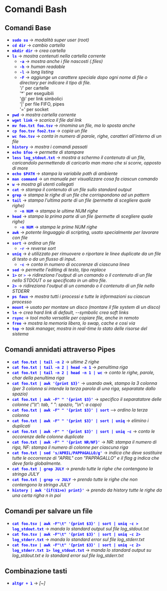 # Comandi Bash

## Comandi Base

- <span style="color:blue">**`sudo su`**</span> -> *modalità super user (root)*
- <span style="color:blue">**`cd dir`**</span> -> *cambio cartella*
- <span style="color:blue">**`mkdir dir`**</span> -> *crea cartella*   
- <span style="color:blue">**`ls`**</span> -> *mostra contenuti nella cartella corrente*
    - <span style="color:blue">**`-a`**</span> -> *mostra anche i file nascosti (.files)*
    - <span style="color:blue">**`-h`**</span> -> *human readable*
    - <span style="color:blue">**`-l`**</span> -> *long listing*
    - <span style="color:blue">**`-F`**</span> -> *aggiunge un carattere speciale dopo ogni nome di file o directory
            per indicare il tipo di file.*  
            '/' per cartelle  
            '*' per eseguibili  
            '@' per link simbolici  
            '|' per file FIFO, pipes  
            '=' per socket  
- <span style="color:blue">**`pwd`**</span> -> *mostra cartella corrente*
- <span style="color:blue">**`wget link`**</span> -> *scarica il file dal link*
- <span style="color:blue">**`mv foo.txt foo.tsv`**</span> -> *rinomina un file, ma lo sposta anche*
- <span style="color:blue">**`cp foo.tsv foo2.tsv`**</span> -> *copia un file*
- <span style="color:blue">**`wc foo.tsv`**</span> -> *conta in numero di parole, righe, caratteri all'interno di un file*
- <span style="color:blue">**`history`**</span> -> *mostra i comandi passati*
- <span style="color:blue">**`echo $foo`**</span> -> *permette di stampare*
- <span style="color:blue">**`less log_stdout.txt`**</span> -> *mostra a schermo il contenuto di un file, caricandolo permettendo
                         di caricarlo man mano che si scorre, opposto di more*
- <span style="color:blue">**`echo $PATH`**</span> -> *stampa la variabile path di ambiente*
- <span style="color:blue">**`man command`**</span> -> *un manuale per visualizzare cosa fa ciascun comando*
- <span style="color:blue">**`w`**</span> -> *mostra gli utenti collegati*
- <span style="color:blue">**`cat`**</span> -> *stampa il contenuto di un file sullo standard output*
- <span style="color:blue">**`grep`**</span> -> *stampa le righe di un file che corrispondono ad un pattern*
- <span style="color:blue">**`tail`**</span> -> *stampa l'ultima parte di un file (permette di scegliere quale righe)*
    - <span style="color:blue">**`-n NUM`**</span> -> *stampa le ultime NUM righe*
- <span style="color:blue">**`head`**</span> -> *stampa la prima parte di un file (permette di scegliere quale righe)*
    - <span style="color:blue">**`-n NUM`**</span> -> *stampa le prime NUM righe*
- <span style="color:blue">**`awk`**</span> -> *potente linguaggio di scripting, usato specialmente per lavorare con file*
- <span style="color:blue">**`sort`**</span> -> *ordina un file*
    - <span style="color:blue">**`-r`**</span> -> *reverse sort*
- <span style="color:blue">**`uniq`**</span> -> *è utilizzato per rimuovere o riportare le linee duplicate da un file di testo o
          da un flusso di input.*
    - <span style="color:blue">**`-c`**</span> -> *conta in numero di occorenze di ciascuna linea*
- <span style="color:blue">**`sed`**</span> -> *permette l'editing di testo, tipo replace*
- <span style="color:blue">**`1>`**</span> or <span style="color:blue">`>`</span> -> *ridireziona l'output di un comando o il contenuto di un file nello STDOUT o 
             se specificato in un altro file.*
- <span style="color:blue">**`2>`**</span> -> *ridireziona l'output di un comando o il contenuto di un file nello STDERR*
- <span style="color:blue">**`ps faux`**</span> -> *mostra tutti i processi e tutte le informazioni su ciascun processo*
- <span style="color:blue">**`mount`**</span> -> *usato per montare un disco (montare il file system di un disco)*
- <span style="color:blue">**`ln`**</span> -> *crea hard link di default, --symbolic crea soft links*
- <span style="color:blue">**`rsync`**</span> -> *tool molto versatile per copiare file, anche in remoto*
- <span style="color:blue">**`free`**</span> -> *mostra la memoria libera, lo swap, cache e cosi via*
- <span style="color:blue">**`top`**</span> -> *task manager, mostra in real-time lo stato delle risorse del sistema*

## Comandi annidati attraverso Pipes

- <span style="color:blue">**`cat foo.txt | tail -n 2`**</span> -> *ultime 2 righe*
- <span style="color:blue">**`cat foo.txt | tail -n 2 | head -n 1`**</span> -> *penultima riga*
- <span style="color:blue">**`cat foo.txt | tail -n 2 | head -n 1 | wc`**</span> -> *conto le righe, parole, char della penultima
                                              riga*
- <span style="color:blue">**`cat foo.txt | awk '{print $3}'`**</span> -> *usando awk, stampo la 3 colonna (per 3 colonna si intende la terza parola di una riga, separatate dallo spazio)*
- <span style="color:blue">**`cat foo.txt | awk -F" " '{print $3}'`**</span> -> *specifico il separatatore delle colonne ("\t": tab, " ": spazio, "\n": a capo)*
- <span style="color:blue">**`cat foo.txt | awk -F" " '{print $3}' | sort`**</span> --> *ordino la terza colonna*
- <span style="color:blue">**`cat foo.txt | awk -F" " '{print $3}' | sort | uniq`**</span> -> *elimino i duplicati*
- <span style="color:blue">**`cat foo.txt | awk -F" " '{print $3}' | sort | uniq -c`**</span> -> *conto le occorenze delle colonne duplicate*
- <span style="color:blue">**`cat foo.txt | awk -F" " '{print NR/NF}'`**</span> -> *NR: stampa il numero di riga, NF: stampa il numero di colonne per ciascuna riga*
- <span style="color:blue">**`cat foo.txt | sed 's/APRIL/PAPPAGALLO/g'`**</span> -> *indica che deve sostituire tutte le occorrenze di "APRIL" con "PAPPAGALLO" e il flag g indica che deve farlo globalmente.*
- <span style="color:blue">**`cat foo.txt | grep JULY`**</span> -> *prendo tutte le righe che contengono la stringa JULY*
- <span style="color:blue">**`cat foo.txt | grep -v JULY`**</span> -> *prendo tutte le righe che non contengono la stringa JULY*
- <span style="color:blue">**`history | awk '{if($1>n) print}'`**</span> -> *prendo da history tutte le righe da una certa righa n in poi*

## Comandi per salvare un file

- <span style="color:blue">**`cat foo.tsv | awk -F"\t" '{print $3}' | sort | uniq -c > log_stdout.txt`**</span> -> *manda lo standard output sul file log_stdout.txt*
- <span style="color:blue">**`cat foo.tsv | awk -F"\t" '{print $3}' | sort | uniq -c 2> log_stderr.txt`**</span> -> *manda lo standard error sul file log_stderr.txt*
- <span style="color:blue">**`cat foo.tsv | awk -F"\t" '{print $3}' | sort | uniq -c 2> log_stderr.txt 1> log_stdout.txt`**</span> -> *manda lo standard output su log_stdout.txt e 
lo standard error sul file log_stderr.txt*

## Combinazione tasti
- <span style="color:blue">**`altgr + ì`**</span> -> *[~]*
